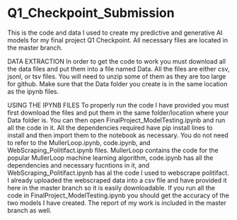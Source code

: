 # Q1_Checkpoint_Submission
This is the code and data I used to create my predictive and generative AI models for my final project Q1 Checkpoint. All necessary files are located in the master branch.

DATA EXTRACTION
In order to get the code to work you must download all the data files and put them into a file named Data. All the files are either csv, jsonl, or tsv files. You will need to unzip some of them as they are too large for github. Make sure that the Data folder you create is in the same location as the ipynb files. 

USING THE IPYNB FILES
To properly run the code I have provided you must first download the files and put them in the same folder/location where your Data folder is. You can then open FinalProject_ModelTesting.ipynb and run all the code in it. All the dependencies required have pip install lines to install and then import them to the notebook as necessary. You do not need to refer to the MullerLoop.ipynb, code.ipynb, and WebScraping_Politifact.ipynb files. MullerLoop contains the code for the popular MullerLoop machine learning algorithm, code.ipynb has all the dependencies and necessary fucntions in it, and WebScraping_Politifact.ipynb has al the code I used to webscrape politifact. I already uploaded the webscraped data into a csv file and have provided it here in the master branch so it is easily downloadable. If you run all the code in FinalProject_ModelTesting.ipynb you should get the accuracy of the two models I have created. The report of my work is included in the master branch as well.
